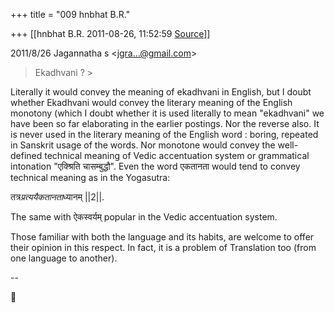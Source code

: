 +++
title = "009 hnbhat B.R."

+++
[[hnbhat B.R.	2011-08-26, 11:52:59 [Source](https://groups.google.com/g/bvparishat/c/GhO53YwlKKA)]]



  
  

2011/8/26 Jagannatha s \<[jgra...@gmail.com]()\>  

> Ekadhvani ? >
> 
> > 
> > 
> > 
> >   
>   
> > 
> > 

  

Literally it would convey the meaning of ekadhvani in English, but I doubt whether Ekadhvani would convey the literary meaning of the English monotony (which I doubt whether it is used literally to mean "ekadhvani" we have been so far elaborating in the earlier postings. Nor the reverse also. It is never used in the literary meaning of the English word : boring, repeated in Sanskrit usage of the words. Nor monotone would convey the well-defined technical meaning of Vedic accentuation system or grammatical intonation "एक्श्रिति चासम्बुद्धौ". Even the word एकतानता would tend to convey technical meaning as in the Yogasutra:

  

तत्र*प्रत्ययैकतानता*ध्यानम् \|\|2\|\|.



The same with ऐकस्वर्यम् popular in the Vedic accentuation system.

  

Those familiar with both the language and its habits, are welcome to offer their opinion in this respect. In fact, it is a problem of Translation too (from one language to another).

  

--



